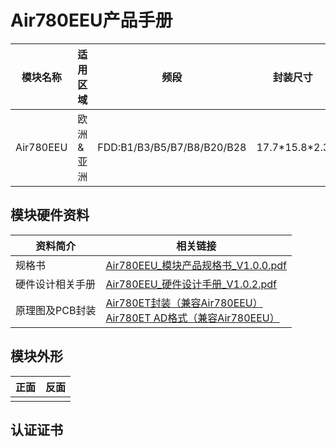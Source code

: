 # Air780EEU产品手册

| 模块名称  | 适用区域  | 频段                       | 封装尺寸        |
| --------- | --------- | -------------------------- | --------------- |
| Air780EEU | 欧洲&亚洲 | FDD:B1/B3/B5/B7/B8/B20/B28 | 17.7\*15.8\*2.3 |

## 模块硬件资料

| 资料简介         | 相关链接                                                                                                                                                                                                                                                                                       |
| ---------------- | ---------------------------------------------------------------------------------------------------------------------------------------------------------------------------------------------------------------------------------------------------------------------------------------------- |
| 规格书           | [Air780EEU_模块产品规格书_V1.0.0.pdf](https://cdn.openluat-luatcommunity.openluat.com/attachment/20240704141336001_Air780EEU_%E6%A8%A1%E5%9D%97%E4%BA%A7%E5%93%81%E8%A7%84%E6%A0%BC%E4%B9%A6_V1.0.0.pdf)                                                                                          |
| 硬件设计相关手册 | [Air780EEU_硬件设计手册_V1.0.2.pdf](https://cdn.openluat-luatcommunity.openluat.com/attachment/20240813161321508_Air780EEU_%E7%A1%AC%E4%BB%B6%E8%AE%BE%E8%AE%A1%E6%89%8B%E5%86%8C_V1.0.2.pdf)                                                                                                     |
| 原理图及PCB封装  | [Air780ET封装（兼容Air780EEU）](https://cdn.openluat-luatcommunity.openluat.com/attachment/20231201161306641_Air780ET&L%E5%B0%81%E8%A3%85.7z)<br />[Air780ET AD格式（兼容Air780EEU）](https://cdn.openluat-luatcommunity.openluat.com/attachment/20231205101545667_780ET&L_AD%E6%A0%BC%E5%BC%8F.zip) |

## 模块外形

| 正面 | 反面 |
| ---- | ---- |
|      |      |

## 认证证书
